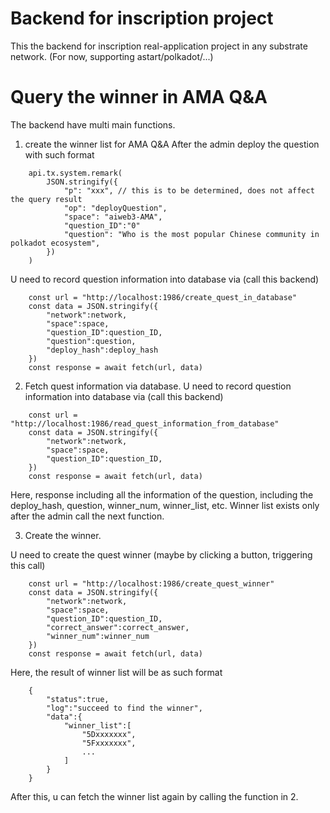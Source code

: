 # Backend for inscription project
 This the backend for inscription real-application project in any substrate network. (For now, supporting astart/polkadot/...)

# Query the winner in AMA Q&A

The backend have multi main functions.
1. create the winner list for AMA Q&A
After the admin deploy the question with such format

```
    api.tx.system.remark(
        JSON.stringify({
            "p": "xxx", // this is to be determined, does not affect the query result
            "op": "deployQuestion",
            "space": "aiweb3-AMA",
            "question_ID":"0"
            "question": "Who is the most popular Chinese community in polkadot ecosystem",
        })
    )
```
U need to record question information into database via (call this backend) 
```
    const url = "http://localhost:1986/create_quest_in_database" 
    const data = JSON.stringify({
        "network":network,
        "space":space,
        "question_ID":question_ID,
        "question":question,
        "deploy_hash":deploy_hash
    })
    const response = await fetch(url, data)
```


2. Fetch quest information via database.
U need to record question information into database via (call this backend) 
```
    const url = "http://localhost:1986/read_quest_information_from_database" 
    const data = JSON.stringify({
        "network":network,
        "space":space,
        "question_ID":question_ID,
    })
    const response = await fetch(url, data)
```
Here, response including all the information of the question, including the deploy_hash, question, winner_num, winner_list, etc. Winner list exists only after the admin call the next function.


3. Create the winner.

U need to create the quest winner (maybe by clicking a button, triggering this call)
```
    const url = "http://localhost:1986/create_quest_winner" 
    const data = JSON.stringify({
        "network":network,
        "space":space,
        "question_ID":question_ID,
        "correct_answer":correct_answer,
        "winner_num":winner_num
    })
    const response = await fetch(url, data)
```


Here, the result of winner list will be as such format
```
    {
        "status":true,
        "log":"succeed to find the winner",
        "data":{
            "winner_list":[
                "5Dxxxxxxx",
                "5Fxxxxxxx",
                ...
            ]
        }
    }
```
After this, u can fetch the winner list again by calling the function in 2.
